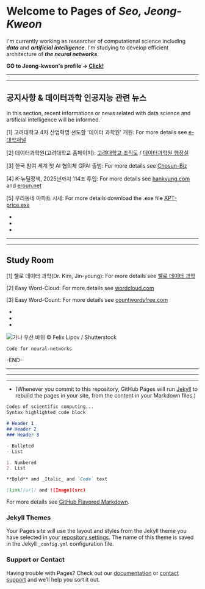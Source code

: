 # Welcome to Pages of **_Seo, Jeong-Kweon_**
<!--![KakaoTalk_20200618_154415884](https://user-images.githubusercontent.com/26245409/84987346-ed162780-b17a-11ea-826d-696b1b21d83b.jpg) -->
<!--![데이터과학원 개원식](https://user-images.githubusercontent.com/26245409/84987173-a9bbb900-b17a-11ea-9e0f-f0edbba00593.png) -->

I'm currently working as researcher of computational science including **_data_** and **_artificial intelligence_**. I'm studying to develop efficient architecture of **_the neural networks_**.

**GO to Jeong-kweon's profile -> [Click!](https://seojksc.github.io/profile)**

*******************************************************************************
 
*******************************************************************************

## 공지사항 & 데이터과학 인공지능 관련 뉴스
In this section, recent informations or news related with data science and artificial intelligence will be informed. 

[1] 고려대학교 4차 산업혁명 선도할 '데이터 과학원' 개원:
For more details see [e-대학저널](http://www.dhnews.co.kr/news/articleView.html?idxno=119645)

[2] 데이터과학원(고려대학교 홈페이지):
[고려대학교 조직도](http://www.korea.ac.kr/mbshome/mbs/university/subview.do?id=university_010107000000#map2) /
[데이터과학원 행정실](http://www.korea.ac.kr/cop/dept/deptMemberList.do?siteId=university&deptCode=KN02193&orgDeptCode=6677)

[3] 한국 참여 세계 첫 AI 협의체 GPAI 출범:
For more details see [Chosun-Biz](https://biz.chosun.com/site/data/html_dir/2020/06/15/2020061503778.html?utm_source=naver&utm_medium=original&utm_campaign=biz)

[4] K-뉴딜정책, 2025년까지 114조 투입:
For more details see [hankyung.com](https://www.hankyung.com/politics/article/2020071662357) and [eroun.net](http://www.eroun.net/news/articleView.html?idxno=12680)

[5] 우리동네 아파트 시세:
For more details download the .exe file [APT-price.exe](https://github.com/seojksc/seojksc.github.io/raw/master/APT-price.exe)

*

*

*

*******************************************************************************

*******************************************************************************

## Study Room
[1] 헬로 데이터 과학(Dr. Kim, Jin-young): For more details see [헬로 데이터 과학](http://www.hellodatascience.com/)

[2] Easy Word-Cloud: For more details see [wordcloud.com](https://www.wordclouds.com/)

[3] Easy Word-Count: For more details see [countwordsfree.com](https://countwordsfree.com/#)

*

*

*

![가나 우산 바위](https://user-images.githubusercontent.com/26245409/84734475-e309f280-afdb-11ea-99bf-480949e8a69f.jpg)
© Felix Lipov / Shutterstock

```markdown
Code for neural-networks
```

-END-

*******************************************************************************

*******************************************************************************

*******************************************************************************

* (Whenever you commit to this repository, GitHub Pages will run [Jekyll](https://jekyllrb.com/) to rebuild the pages in your site, from the content in your Markdown files.)

```markdown
Codes of scientific computing...
Syntax highlighted code block

# Header 1
## Header 2
### Header 3

- Bulleted
- List

1. Numbered
2. List

**Bold** and _Italic_ and `Code` text

[link](url) and ![Image](src)
```

For more details see [GitHub Flavored Markdown](https://guides.github.com/features/mastering-markdown/).


### Jekyll Themes

Your Pages site will use the layout and styles from the Jekyll theme you have selected in your [repository settings](https://github.com/seojksc/seojksc.github.io/settings). The name of this theme is saved in the Jekyll `_config.yml` configuration file.

### Support or Contact

Having trouble with Pages? Check out our [documentation](https://help.github.com/categories/github-pages-basics/) or [contact support](https://github.com/contact) and we’ll help you sort it out.
